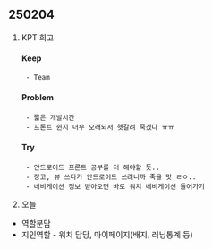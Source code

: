 
## 250204

1. KPT 회고
    #### Keep
        - Team


    #### Problem
        - 짧은 개발시간
        - 프론트 쉰지 너무 오래되서 헷갈려 죽겠다 ㅠㅠ

    #### Try
        - 안드로이드 프론트 공부를 더 해야할 듯..
        - 장고, 뷰 쓰다가 안드로이드 쓰려니까 죽을 맛 ㄹㅇ..
        - 네비게이션 정보 받아오면 바로 워치 네비게이션 들어가기 


2. 오늘
- 역할분담
- 지인역할 - 워치 담당, 마이페이지(배지, 러닝통계 등) 
